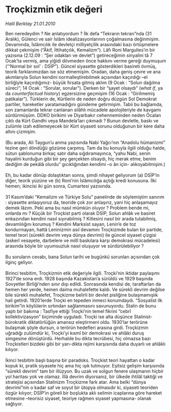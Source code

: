 # Troçkizmin etik değeri

*Halil Berktay 21.01.2010*

<div class="yazi">Ben neredeydim ? Ne anlatıyordum ? İlk defa “Tekrarın tekrarı”nda (31 Aralık), Gülenci ve sair İslâm idealizasyonlarının çoğalmasına değinmişim. Devamında, İslâmcılık ile devletçi milliyetçilik arasındaki bazı örtüşmelere dikkat çekmişim (“Âkif, İttihatçılık, Kemalizm”). Lâfı Roni Margulies’in bir yazısına (2.12.09 : “Şer odakları ve devlet”) getireceğimin sinyalini tâ 7 Ocak’ta vermiş, ama yiğidi dövmeden önce hakkını verme gereği duymuşum (“‘Normal bir sol’ : DSİP”). Güncel siyasette gösterdikleri basireti övmüş, teorik farklarımızdan ise söz etmemişim. Oradan, daha geniş çevre ve ana akımlarıyla Solun kendini normalleştirebilmek açısından kaçırdığı –el birliğiyle kaçırdığımız- büyük fırsata gitmiş aklım (9 Ocak : “Solun dağılma süreci”; 14 Ocak : “Sorular, sorular”). Derken bir “şayet olsaydı” (<i>what if</i>, ya da <i>counterfactual history</i>) egzersizine geçmişim (16 Ocak : “Girilmemiş patikalar”). Türklerin de, Kürtlerin de neden doğru düzgün Sol Demokrat partiler, hareketler yaratamadığını gündeme getirmişim. Tabii bu bağlamda, son zamanlarda tekrar canlanan silâhlı mücadele apolojileriyle de kavgamı sürdürmüşüm. DDKO birikimi ve Diyarbakır cehenneminden neden Öcalan çıktı da Kürt Gandhi veya Mandela’ları çıkmadı ? Bunun devletle, baskı ve zulümle izah edilemeyecek bir Kürt siyaseti sorunu olduğunun bir kere daha altını çizmişim. <br/><br/>(Bu arada, Ali Taygun’u anma yazısında Nabi Yağcı’nın “Anadolu hümanizmi” tezine geri döndüğü gözüme çarpmış. Tam da bu konuyla ilgili olduğu halde, sütun şablonuma birkaç satır daha sığdıramayınca, “yahu Nabi, senin hayalini kurduğun gibi bir şey gerçekten olsaydı, hiç merak etme, benim dediğim de pekâlâ olurdu” gıcıklığından kendimi –o ân için- alıkoyabilmişim.) <br/><br/>Eh, bu kadar dönüp dolaştıktan sonra, şimdi nihayet geliyorum (a) DSİP’in diğer, teorik yüzüne ve (b) <bununla ba="" birlikte="" hi="" ilgisi="" olmamakla="" zorunluluk=""> Roni’nin İslâmcılığa açtığı kredi konusuna. İlki hemen; ikincisi iki gün sonra, Cumartesi yazısında. <br/><br/>31 Kasım’daki “Kemalizm ve Türkiye Solu” panelinde de söylemiştim sanırım : siyasette anlaşıyoruz da, teoride çok zor anlaşırız, yani hiç anlaşamayız demek lâzım. Peki ama bu nasıl mümkün oluyor ? Problem bende mi, onlarda mı ? Küçük bir Troçkist parti olarak DSİP, Solun ahlâk ve basiret enkazından kendini nasıl sıyırabilmiş ? Kitlesini nasıl bir arada tutabilmiş, devamlılığını korumuş ? Kendini Marksist sayan, Lenin’e de toz kondurmayan, hattâ Leninizmin asıl devamını Troçkizmde bulan bir partide, temel teori (sürekli devrim veya dünya devrimi) ile güncel siyaset çizgisi (askerî vesayete, darbelere ve millî baskılara karşı demokrasi mücadelesi) arasında böyle bir uyumsuzluk nasıl oluşuyor ve sürdürülebiliyor ? <br/><br/>Bu soruların cevabı, bana Solun tarihi ve bugünkü sorunları açısından çok ilginç geliyor. <br/><br/>Birinci tesbitim, Troçkizmin etik değeriyle ilgili. Troçki’nin iktidar paylaşımı 1927’de sona erdi. 1928 başında Kazakistan’a sürüldü ve 1929 başında Sovyetler Birliği’nden sınır dışı edildi. Sonrasında kendisi de, taraftarları da hemen her yerde, hemen daima muhalefette kaldı. Ve sürekli devrim değilse bile sürekli muhalefet, Troçkizme belirli bir devlet pisliğine bulaşmamışlık hali getirdi. 1920’lerde Troçki en tepeden inmeci konumdaydı. “Sosyalist ilk birikim”in köylülerin sırtından sağlanmasını savunuyordu. Stalin de bunu yaptı bir bakıma : Tasfiye ettiği Troçki’nin temel fikrini “cebrî kollektivizasyon” biçiminde uyguladı. Troçki ise alta düşünce Stalinist-bürokratik diktatörlüğün amansız eleştirmeni oldu. 1930’lar terörüne bulaşmak şöyle dursun, o terörün hedefleri arasına girdi. Troçkizmin uğradığı zulümdür ki, Troçki’yi kısmî bir demokrasi ve ahlâki duruş simgesine dönüştürdü. Herhalde bu dikta tecrübesi, hiç olmazsa bazı Troçkistleri bizdeki gibi bir yarı-dikta rejimi karşısında daha duyarlı ve ahlâklı kılıyor. <br/><br/>İkinci tesbitim başlı başına bir paradoks. Troçkist teori hayattan o kadar kopuk ki, pratik siyasete hiç ama hiç ışık tutmuyor. Eşitsiz gelişim karşısında “sürekli devrim” tam bir illüzyon. Bu uzak ve solgun fenere ulaşmanın hiçbir yol haritası yok ve olamaz. İllâ devrim diyorsanız, bir ülkede ihtilâl taktiği ve stratejisi açısından Stalinizm Troçkizme fark atar. Ama belki “dünya devrimi”nin o kadar saf ve soyut bir ütopya olmasıdır ki, siyaseti teoriden özgür kılıyor; DSİP’in göreli bir boşlukta aklı selimin icaplarına göre hareket etmesine –teorisiz siyaset, teoriye rağmen siyaset yapmasına- olanak sağlıyor.</bununla></div>
